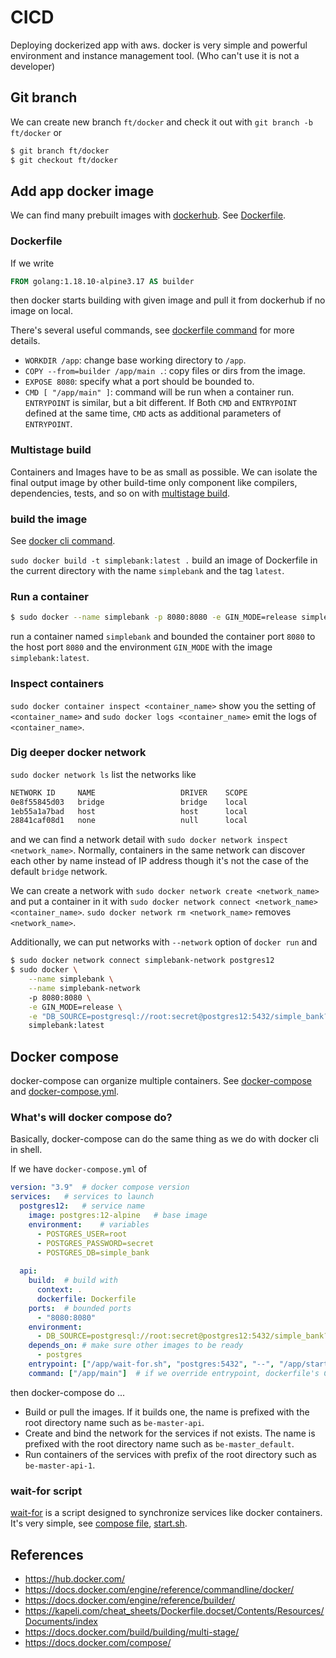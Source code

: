 # CICD

Deploying dockerized app with aws.
docker is very simple and powerful environment and instance management tool. (Who can't use it is not a developer)

## Git branch

We can create new branch `ft/docker` and check it out with `git branch -b ft/docker` or

```bash
$ git branch ft/docker
$ git checkout ft/docker
```

## Add app docker image

We can find many prebuilt images with [dockerhub](https://hub.docker.com/).
See [Dockerfile](./Dockerfile).

### Dockerfile

If we write

```dockerfile
FROM golang:1.18.10-alpine3.17 AS builder
```

then docker starts building with given image and pull it from dockerhub if no image on local.

There's several useful commands,
see [dockerfile command](https://docs.docker.com/engine/reference/builder/) for more details.

- `WORKDIR /app`: change base working directory to `/app`.
- `COPY --from=builder /app/main .`: copy files or dirs from the image.
- `EXPOSE 8080`: specify what a port should be bounded to.
- `CMD [ "/app/main" ]`: command will be run when a container run. `ENTRYPOINT` is similar, but a bit different.
    If Both `CMD` and `ENTRYPOINT` defined at the same time, `CMD` acts as additional parameters of `ENTRYPOINT`.

### Multistage build

Containers and Images have to be as small as possible.
We can isolate the final output image by other build-time only component like compilers, dependencies, tests, and so on with
[multistage build](https://docs.docker.com/build/building/multi-stage/).

### build the image

See [docker cli command](https://docs.docker.com/engine/reference/commandline/docker/).

`sudo docker build -t simplebank:latest .` build an image of Dockerfile in the current directory with the name `simplebank` and the tag `latest`.

### Run a container

```bash
$ sudo docker --name simplebank -p 8080:8080 -e GIN_MODE=release simplebank:latest
```

run a container named `simplebank` and bounded the container port `8080` to the host port `8080` and the environment `GIN_MODE`
with the image `simplebank:latest`.

### Inspect containers

`sudo docker container inspect <container_name>` show you the setting of `<container_name>` and
`sudo docker logs <container_name>` emit the logs of `<container_name>`.

### Dig deeper docker network

`sudo docker network ls` list the networks like

```bash
NETWORK ID     NAME                   DRIVER    SCOPE
0e8f55845d03   bridge                 bridge    local
1eb55a1a7bad   host                   host      local
28841caf08d1   none                   null      local
```

and we can find a network detail with `sudo docker network inspect <network_name>`.
Normally, containers in the same network can discover each other by name instead of IP address though it's not the case of the default `bridge` network.

We can create a network with `sudo docker network create <network_name>` and
put a container in it with `sudo docker network connect <network_name> <container_name>`.
`sudo docker network rm <network_name>` removes `<network_name>`.

Additionally, we can put networks with `--network` option of `docker run` and

```bash
$ sudo docker network connect simplebank-network postgres12
$ sudo docker \
    --name simplebank \
    --name simplebank-network
    -p 8080:8080 \
    -e GIN_MODE=release \
    -e "DB_SOURCE=postgresql://root:secret@postgres12:5432/simple_bank?sslmode=disable" \ <- we can use the container name for the network instance
    simplebank:latest
```

## Docker compose

docker-compose can organize multiple containers.
See [docker-compose](https://docs.docker.com/compose/) and [docker-compose.yml](./docker-compose.yml).

### What's will docker compose do?

Basically, docker-compose can do the same thing as we do with docker cli in shell.

If we have `docker-compose.yml` of

```yml
version: "3.9"  # docker compose version
services:   # services to launch
  postgres12:   # service name
    image: postgres:12-alpine   # base image
    environment:    # variables
      - POSTGRES_USER=root
      - POSTGRES_PASSWORD=secret
      - POSTGRES_DB=simple_bank
    
  api:
    build:  # build with
      context: .
      dockerfile: Dockerfile
    ports:  # bounded ports
      - "8080:8080"
    environment:
      - DB_SOURCE=postgresql://root:secret@postgres12:5432/simple_bank?sslmode=disable
    depends_on: # make sure other images to be ready
      - postgres
    entrypoint: ["/app/wait-for.sh", "postgres:5432", "--", "/app/start.sh"]
    command: ["/app/main"]  # if we override entrypoint, dockerfile's CMD will ignored. see https://docs.docker.com/compose/compose-file/compose-file-v3/#entrypoint
```

then docker-compose do ...

- Build or pull the images. If it builds one, the name is prefixed with the root directory name such as `be-master-api`.
- Create and bind the network for the services if not exists. The name is prefixed with the root directory name such as `be-master_default`.
- Run containers of the services with prefix of the root directory such as `be-master-api-1`.

### wait-for script

[wait-for](https://github.com/eficode/wait-for) is a script designed to synchronize services like docker containers.
It's very simple, see [compose file](./docker-compose.yml), [start.sh](./start.sh).


## References
- https://hub.docker.com/
- https://docs.docker.com/engine/reference/commandline/docker/
- https://docs.docker.com/engine/reference/builder/
- https://kapeli.com/cheat_sheets/Dockerfile.docset/Contents/Resources/Documents/index
- https://docs.docker.com/build/building/multi-stage/
- https://docs.docker.com/compose/
